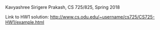 Kavyashree Sirigere Prakash, CS 725/825, Spring 2018

Link to HW1 solution:
http://www.cs.odu.edu/~username/cs725/CS725-HW1/example.html